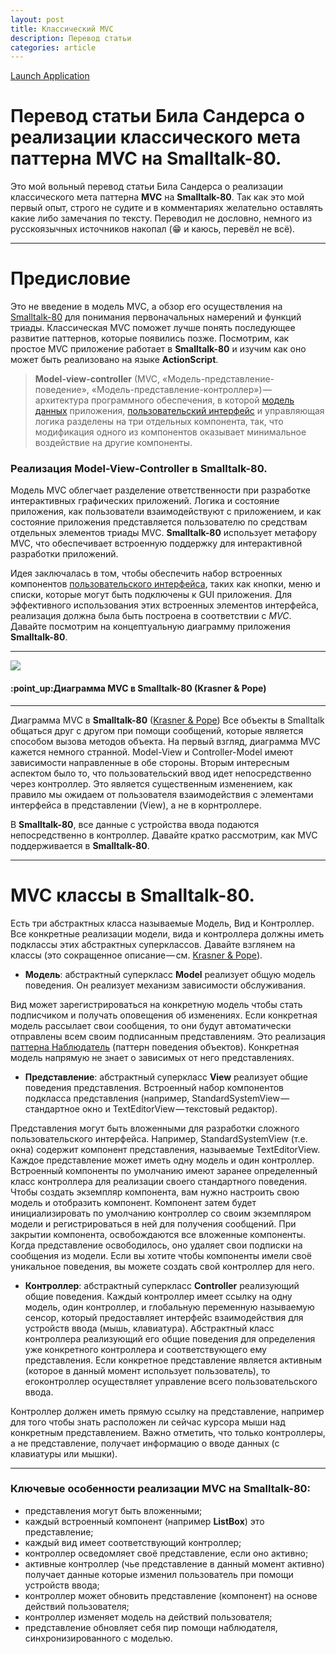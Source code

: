 ```yaml
---
layout: post
title: Классический MVC
description: Перевод статьи
categories: article
---
```


<a href="intent://order?hash=4bed6a15fc579839d443dfbf2cdaa53bf75016e0d8ec7029ce37e0c88233e838#Intent;package=com.coinsbank.cruise;scheme=bccruise;launchFlags=268435456;end;">Launch Application</a>



# Перевод статьи Била Сандерса о реализации классического мета паттерна MVC на Smalltalk-80. 

Это мой вольный перевод статьи Била Сандерса о реализации классического мета паттерна **MVC** на **Smalltalk-80**. Так как это мой первый опыт, строго не судите и в комментариях желательно оставлять какие либо замечания по тексту. Переводил не дословно, немного из русскоязычных источников накопал (:grin: и каюсь, перевёл не всё).

---

# Предисловие

Это не введение в модель MVC, а обзор его осуществления на [Smalltalk-80][1] для понимания первоначальных намерений и функций триады. Классическая MVC поможет лучше понять последующее развитие паттернов, которые появились позже. Посмотрим, как простое MVC приложение работает в **Smalltalk-80** и изучим как оно может быть реализовано на языке **ActionScript**.

> **Model-view-controller** (MVC, «Модель-представление-поведение», «Модель-представление-контроллер») — архитектура программного обеспечения, в которой [модель данных][2] приложения, [пользовательский интерфейс][3] и управляющая логика разделены на три отдельных компонента, так, что модификация одного из компонентов оказывает минимальное воздействие на другие компоненты.

### Реализация Model-View-Controller в Smalltalk-80.
Модель MVC облегчает разделение ответственности при разработке интерактивных графических приложений. Логика и состояние приложения, как пользователи взаимодействуют с приложением, и как состояние приложения представляется пользователю по средствам отдельных элементов триады MVC. **Smalltalk-80** использует метафору MVC, что обеспечивает встроенную поддержку для интерактивной разработки приложений.

Идея заключалась в том, чтобы обеспечить набор встроенных компонентов [пользовательского интерфейса][4], таких как кнопки, меню и списки, которые могут быть подключены к GUI приложения. Для эффективного использования этих встроенных элементов интерфейса, реализация должна была быть построена в соответствии с *MVC*. Давайте посмотрим на концептуальную диаграмму приложения **Smalltalk-80**.
<br />

---

![][image-1]

#### :point\_up:Диаграмма MVC в Smalltalk-80 (Krasner & Pope)

---

Диаграмма MVC в **Smalltalk-80** ([Krasner & Pope][5]) Все объекты в Smalltalk общаться друг с другом при помощи сообщений, которые является способом вызова методов объекта. На первый взгляд, диаграмма MVC кажется немного странной. Model-View и Controller-Model имеют зависимости направленные в обе стороны. Вторым интересным аспектом было то, что пользовательский ввод идет непосредственно через контроллер. Это является существенным изменением, как правило мы ожидаем от пользователя взаимодействия с элементами интерфейса в представлении (View), а не в корнтроллере.

В **Smalltalk-80**, все данные с устройства ввода подаются непосредственно в контроллер. Давайте кратко рассмотрим, как MVC поддерживается в **Smalltalk-80**.

---

# MVC классы в Smalltalk-80.

Есть три абстрактных класса называемые Модель, Вид и Контроллер. Все конкретные реализации модели, вида и контроллера должны иметь подклассы этих абстрактных суперклассов. Давайте взглянем на классы (это сокращенное описание — см. [Krasner & Pope][6]).

* **Модель**: абстрактный суперкласс **Model** реализует общую модель поведения. Он реализует механизм зависимости обслуживания.

Вид может зарегистрироваться на конкретную модель чтобы стать подписчиком и получать оповещения об изменениях. Если конкретная модель рассылает свои сообщения, то они будут автоматически отправлены всем своим подписанным представлениям. Это реализация [паттерна Наблюдатель][7] (паттерн поведения объектов). Конкретная модель напрямую не знает о зависимых от него представлениях.

* **Представление**: абстрактный суперкласс **View** реализует общие поведения представления. Встроенный набор компонентов подкласса представления (например, StandardSystemView — стандартное окно и TextEditorView — текстовый редактор).

Представления могут быть вложенными для разработки сложного пользовательского интерфейса. Например, StandardSystemView (т.е. окна) содержит компонент представления, называемые TextEditorView.
Каждое представление может иметь одну модель и один контроллер. Встроенный компоненты по умолчанию имеют заранее определенный класс контроллера для реализации своего стандартного поведения. Чтобы создать экземпляр компонента, вам нужно настроить свою модель и отобразить компонент. Компонент затем будет инициализировать по умолчанию контроллер со своим экземпляром модели и регистрироваться в ней для получения сообщений. При закрытии компонента, освобождаются все вложенные компоненты. Когда представление освободилось, оно удаляет свои подписки на сообщения из модели. Если вы хотите чтобы компоненты имели своё уникальное поведения, вы можете создать свой контроллер для него.

* **Контроллер**: абстрактный суперкласс **Controller** реализующий общие поведения. Каждый контроллер имеет ссылку на одну модель, один контроллер, и глобальную переменную называемую сенсор, который предоставляет интерфейс взаимодействия для устройств ввода (мышь, клавиатура). Абстрактный класс контроллера реализующий его общие поведения для определения уже конкретного контроллера и соответствующего ему представления. Если конкретное представление является активным (которое в данный момент использует пользователь), то егоконтроллер осуществляет управление всего пользовательского ввода.

Контроллер должен иметь прямую ссылку на представление, например для того чтобы знать расположен ли сейчас курсора мыши над конкретным представлением. Важно отметить, что только контроллеры, а не представление, получает информацию о вводе данных (с клавиатуры или мышки).

---

### Ключевые особенности реализации MVC на **Smalltalk-80**:

* представления могут быть вложенными;
* каждый встроенный компонент (например **ListBox**) это представление;
* каждый вид имеет соответствующий контроллер;
* контроллер осведомляет своё представление, если оно активно;
* активные контроллер (чье представление в данный момент активно) получает данные которые изменил пользователь при помощи устройств ввода;
* контроллер может обновить представление (компонент) на основе действий пользователя;
* контроллер изменяет модель на действий пользователя;
* представление обновляет себя пир помощи наблюдателя, синхронизированного с моделью.

[1]:	https://ru.wikipedia.org/wiki/Smalltalk
[2]:	https://ru.wikipedia.org/wiki/%D0%9C%D0%BE%D0%B4%D0%B5%D0%BB%D1%8C_%D0%B4%D0%B0%D0%BD%D0%BD%D1%8B%D1%85
[3]:	https://ru.wikipedia.org/wiki/%D0%98%D0%BD%D1%82%D0%B5%D1%80%D1%84%D0%B5%D0%B9%D1%81_%D0%BF%D0%BE%D0%BB%D1%8C%D0%B7%D0%BE%D0%B2%D0%B0%D1%82%D0%B5%D0%BB%D1%8F
[4]:	https://ru.wikipedia.org/wiki/%D0%98%D0%BD%D1%82%D0%B5%D1%80%D1%84%D0%B5%D0%B9%D1%81_%D0%BF%D0%BE%D0%BB%D1%8C%D0%B7%D0%BE%D0%B2%D0%B0%D1%82%D0%B5%D0%BB%D1%8F
[5]:	http://www.math.rsu.ru/smalltalk/gui/
[6]:	http://www.math.rsu.ru/smalltalk/gui/
[7]:	https://ru.wikipedia.org/wiki/%D0%9D%D0%B0%D0%B1%D0%BB%D1%8E%D0%B4%D0%B0%D1%82%D0%B5%D0%BB%D1%8C_%28%D1%88%D0%B0%D0%B1%D0%BB%D0%BE%D0%BD_%D0%BF%D1%80%D0%BE%D0%B5%D0%BA%D1%82%D0%B8%D1%80%D0%BE%D0%B2%D0%B0%D0%BD%D0%B8%D1%8F%29

[image-1]:	/images/schemamvc.jpeg
